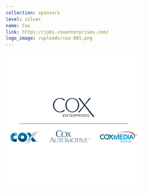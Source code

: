```yaml
---
collection: sponsors
level: silver
name: Cox
link: https://jobs.coxenterprises.com/
logo_image: /uploads/cox-001.png
---
```



![](/uploads/versions/cox-001---x----360-360x---.png)